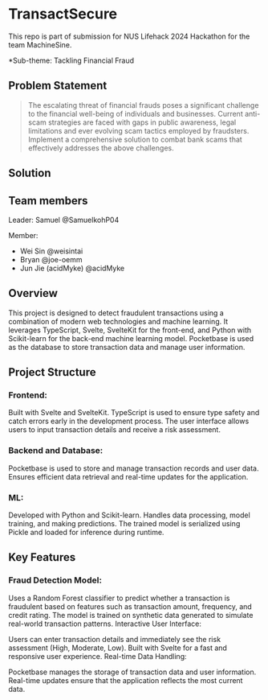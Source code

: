 # TransactSecure

This repo is part of submission for NUS Lifehack 2024 Hackathon for the team MachineSine.

\*Sub-theme: Tackling Financial Fraud

## Problem Statement

> The escalating threat of financial frauds poses a significant challenge to the financial well-being of individuals and businesses. Current anti-scam strategies are faced with gaps in public awareness, legal limitations and ever evolving scam tactics employed by fraudsters. Implement a comprehensive solution to combat bank scams that effectively addresses the above challenges.

## Solution

<!-- TODO: Add solution description -->

## Team members

Leader: Samuel @SamuelkohP04

Member:

- Wei Sin @weisintai
- Bryan @joe-oemm
- Jun Jie (acidMyke) @acidMyke

## Overview

This project is designed to detect fraudulent transactions using a combination of modern web technologies and machine learning. It leverages TypeScript, Svelte, SvelteKit for the front-end, and Python with Scikit-learn for the back-end machine learning model. Pocketbase is used as the database to store transaction data and manage user information.

## Project Structure

### Frontend:

Built with Svelte and SvelteKit.
TypeScript is used to ensure type safety and catch errors early in the development process.
The user interface allows users to input transaction details and receive a risk assessment.

### Backend and Database:

Pocketbase is used to store and manage transaction records and user data.
Ensures efficient data retrieval and real-time updates for the application.

### ML:

Developed with Python and Scikit-learn.
Handles data processing, model training, and making predictions.
The trained model is serialized using Pickle and loaded for inference during runtime.

## Key Features

### Fraud Detection Model:

Uses a Random Forest classifier to predict whether a transaction is fraudulent based on features such as transaction amount, frequency, and credit rating.
The model is trained on synthetic data generated to simulate real-world transaction patterns.
Interactive User Interface:

Users can enter transaction details and immediately see the risk assessment (High, Moderate, Low).
Built with Svelte for a fast and responsive user experience.
Real-time Data Handling:

Pocketbase manages the storage of transaction data and user information.
Real-time updates ensure that the application reflects the most current data.
